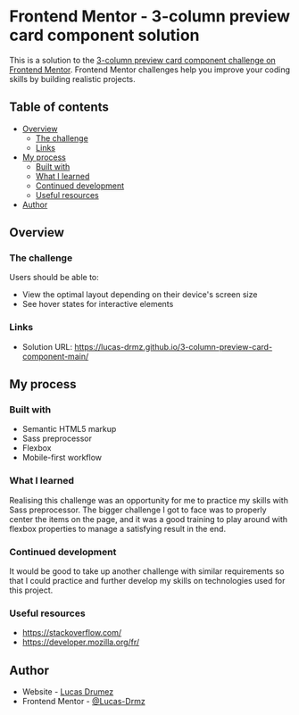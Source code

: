 # Frontend Mentor - 3-column preview card component solution

This is a solution to the [3-column preview card component challenge on Frontend Mentor](https://www.frontendmentor.io/challenges/3column-preview-card-component-pH92eAR2-). Frontend Mentor challenges help you improve your coding skills by building realistic projects. 

## Table of contents

- [Overview](#overview)
  - [The challenge](#the-challenge)
  - [Links](#links)
- [My process](#my-process)
  - [Built with](#built-with)
  - [What I learned](#what-i-learned)
  - [Continued development](#continued-development)
  - [Useful resources](#useful-resources)
- [Author](#author)

## Overview

### The challenge

Users should be able to:

- View the optimal layout depending on their device's screen size
- See hover states for interactive elements

### Links

- Solution URL: https://lucas-drmz.github.io/3-column-preview-card-component-main/

## My process

### Built with

- Semantic HTML5 markup
- Sass preprocessor
- Flexbox
- Mobile-first workflow

### What I learned

Realising this challenge was an opportunity for me to practice my skills with Sass preprocessor.
The bigger challenge I got to face was to properly center the items on the page, and it was a good training to play around 
with flexbox properties to manage a satisfying result in the end.

### Continued development

It would be good to take up another challenge with similar requirements so that I could practice and further develop my skills on
technologies used for this project.

### Useful resources

- https://stackoverflow.com/
- https://developer.mozilla.org/fr/

## Author

- Website - [Lucas Drumez](https://github.com/Lucas-Drmz)
- Frontend Mentor - [@Lucas-Drmz](https://www.frontendmentor.io/profile/Lucas-Drmz)
